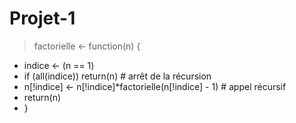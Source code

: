 # Projet-1
> factorielle <- function(n) {
+   indice <- (n == 1)
+   if (all(indice)) return(n) # arrêt de la récursion
+   n[!indice] <- n[!indice]*factorielle(n[!indice] - 1) # appel récursif
+   return(n)
+ }
